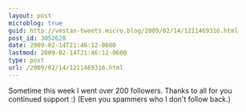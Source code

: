 ```yaml
---
layout: post
microblog: true
guid: http://vmstan-tweets.micro.blog/2009/02/14/1211469316.html
post_id: 3052628
date: 2009-02-14T21:46:12-0600
lastmod: 2009-02-14T21:46:12-0600
type: post
url: /2009/02/14/1211469316.html
---
```

Sometime this week I went over 200 followers. Thanks to all for you continued support :) (Even you spammers who I don't follow back.)
